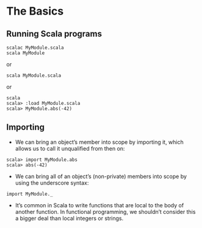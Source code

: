 # The Basics

## Running Scala programs

```
scalac MyModule.scala
scala MyModule
```

or

```
scala MyModule.scala
```

or

```
scala
scala> :load MyModule.scala
scala> MyModule.abs(-42)
```

## Importing

- We can bring an object’s member into scope by importing it, which allows us to call it unqualified from then on:

```
scala> import MyModule.abs
scala> abs(-42)
```

- We can bring all of an object’s (non-private) members into scope by using the underscore syntax:

```
import MyModule._
```

- It’s common in Scala to write functions that are local to the body of another function. In functional programming, we shouldn’t consider this a bigger deal than local integers or strings.

